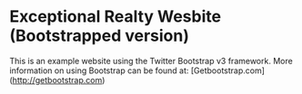 # Exceptional Realty Wesbite (Bootstrapped version)

This is an example website using the Twitter Bootstrap v3 framework. More information on using Bootstrap can be found at: [Getbootstrap.com] (http://getbootstrap.com)